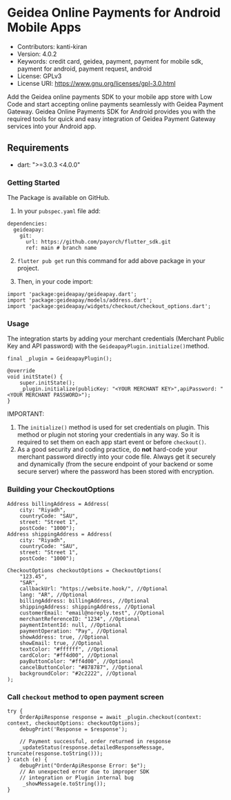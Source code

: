 # Geidea Online Payments for Android Mobile Apps

 - Contributors: kanti-kiran 
 - Version: 4.0.2 
 - Keywords: credit card, geidea, payment, payment for mobile sdk, payment for android, payment request, android
 - License: GPLv3
 - License URI: https://www.gnu.org/licenses/gpl-3.0.html

Add the Geidea online payments SDK to your mobile app store with Low Code and start accepting online payments seamlessly with Geidea Payment Gateway. Geidea Online Payments SDK for Android provides you with the required tools for quick and easy integration of Geidea Payment Gateway services into your Android app.

## Requirements
- dart: ">=3.0.3 <4.0.0"

### Getting Started

The Package is available on GitHub.

1. In your `pubspec.yaml` file add:
```
dependencies:
  geideapay:
    git:
      url: https://github.com/payorch/flutter_sdk.git
      ref: main # branch name

```

2. `flutter pub get` run this command for add above package in your project.

3. Then, in your code import:

```
import 'package:geideapay/geideapay.dart';
import 'package:geideapay/models/address.dart';
import 'package:geideapay/widgets/checkout/checkout_options.dart';

```

### Usage

The integration starts by adding your merchant credentials (Merchant Public Key and API password) with the `GeideapayPlugin.initialize()`method.

```
final _plugin = GeideapayPlugin();

@override
void initState() {
	super.initState();
	_plugin.initialize(publicKey: "<YOUR MERCHANT KEY>",apiPassword: "<YOUR MERCHANT PASSWORD>");
}

```

IMPORTANT: 
1. The ```initialize()``` method is used for set credentials on plugin. This method or plugin not storing your credentials in any way. So it is required to set them on each app start event or before ```checkout()```.
2. As a good security and coding practice, do **not** hard-code your merchant password directly into your code file. Always get it securely and dynamically (from the secure endpoint of your backend or some secure server) where the password has been stored with encryption.

### Building your CheckoutOptions

```
Address billingAddress = Address(
	city: "Riyadh",
	countryCode: "SAU",
	street: "Street 1",
	postCode: "1000");
Address shippingAddress = Address(
	city: "Riyadh",
	countryCode: "SAU",
	street: "Street 1",
	postCode: "1000");

CheckoutOptions checkoutOptions = CheckoutOptions(
	"123.45",
	"SAR",
    callbackUrl: "https://website.hook/", //Optional
    lang: "AR", //Optional
    billingAddress: billingAddress, //Optional
    shippingAddress: shippingAddress, //Optional
    customerEmail: "email@noreply.test", //Optional
    merchantReferenceID: "1234", //Optional
    paymentIntentId: null, //Optional
    paymentOperation: "Pay", //Optional
    showAddress: true, //Optional
    showEmail: true, //Optional
    textColor: "#ffffff", //Optional
    cardColor: "#ff4d00", //Optional
    payButtonColor: "#ff4d00", //Optional
    cancelButtonColor: "#878787", //Optional
    backgroundColor: "#2c2222", //Optional
);

```

### Call `checkout` method to open payment screen

```
try {
	OrderApiResponse response = await _plugin.checkout(context: context, checkoutOptions: checkoutOptions);
	debugPrint('Response = $response');

	// Payment successful, order returned in response
	_updateStatus(response.detailedResponseMessage, truncate(response.toString()));
} catch (e) {
	debugPrint("OrderApiResponse Error: $e");
	// An unexpected error due to improper SDK
	// integration or Plugin internal bug
	 _showMessage(e.toString());
}

```
